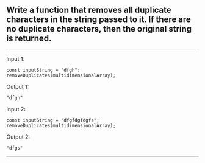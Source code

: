 ## Write a function that removes all duplicate characters in the string passed to it. If there are no duplicate characters, then the original string is returned.

***

Input 1:
```
const inputString = "dfgh";
removeDuplicates(multidimensionalArray);
```

Output 1: 
```
"dfgh"
```

Input 2:
```
const inputString = "dfgfdgfdgfs";
removeDuplicates(multidimensionalArray);
```

Output 2: 
```
"dfgs"
```

***
